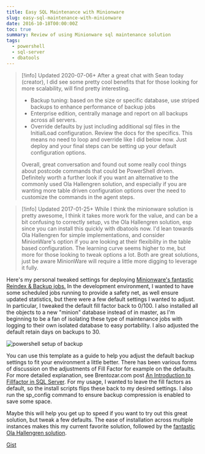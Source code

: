 ```yaml
---
title: Easy SQL Maintenance with Minionware
slug: easy-sql-maintenance-with-minionware
date: 2016-10-18T00:00:00Z
toc: true
summary: Review of using Minionware sql maintenance solution
tags:
  - powershell
  - sql-server
  - dbatools
---
```


> [!info] Updated 2020-07-06+
> After a great chat with Sean today (creator), I did see some pretty cool benefits that for those looking for more scalability, will find pretty interesting.
>
> * Backup tuning: based on the size or specific database, use striped backups to enhance performance of backup jobs
> * Enterprise edition, centrally manage and report on all backups across all servers.
> * Override defaults by just including additional sql files in the InitialLoad configuration. Review the docs for the specifics. This means no need to loop and override like I did below now. Just deploy and your final steps can be setting up your default configuration options.
>
> Overall, great conversation and found out some really cool things about postcode commands that could be PowerShell driven. Definitely worth a further look if you want an alternative to the commonly used Ola Hallengren solution, and especially if you are wanting more table driven configuration options over the need to customize the commands in the agent steps.

> [!info] Updated 2017-01-25+
> While I think the minionware solution is pretty awesome, I think it takes more work for the value, and can be a bit confusing to correctly setup, vs the Ola Hallengren solution, esp since you can install this quickly with dbatools now.
> I'd lean towards Ola Hallengren for simple implementations, and consider MinionWare's option if you are looking at their flexibility in the table based configuration.
> The learning curve seems higher to me, but more for those looking to tweak options a lot. Both are great solutions, just be aware MinionWare will require a little more digging to leverage it fully.

Here's my personal tweaked settings for deploying [Minionware's fantastic Reindex & Backup jobs.](http://bit.ly/2e8aE8g) In the development environment, I wanted to have some scheduled jobs running to provide a safety net, as well ensure updated statistics, but there were a few default settings I wanted to adjust.
In particular, I tweaked the default fill factor back to 0/100. I also installed all the objects to a new "minion" database instead of in master, as I'm beginning to be a fan of isolating these type of maintenance jobs with logging to their own isolated database to easy portability.
I also adjusted the default retain days on backups to 30.

![powershell setup of backup](/images/2016-10-10_10-02-32.png)

You can use this template as a guide to help you adjust the default backup settings to fit your environment a little better.
There has been various forms of discussion on the adjustments of Fill Factor for example on the defaults.
For more detailed explanation, see Brentozar.com post [An Introduction to Fillfactor in SQL Server](http://bit.ly/2e8c2rq).
For my usage, I wanted to leave the fill factors as default, so the install scripts flips these back to my desired settings.
I also run the sp_config command to ensure backup compression is enabled to save some space.

Maybe this will help you get up to speed if you want to try out this great solution, but tweak a few defaults.
The ease of installation across multiple instances makes this my current favorite solution, followed by the [fantastic Ola Hallengren solution](http://bit.ly/2e8d9qW).

[Gist](https://gist.github.com/sheldonhull/2fee8ab97c0210918e8fb10719fca3f5)
